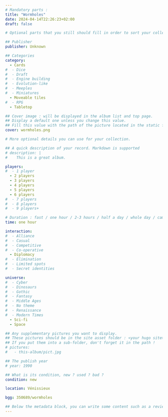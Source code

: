 ```yaml
---
# Mandatory parts :
title: "Wormholes"
date: 2024-04-14T22:26:23+02:00
draft: false

# Optional parts that you still should fill in order to sort your collection

## Publisher
publisher: Unknown

## Categories
category:
  - Cards
#  - Dice
#  - Draft
#  - Engine building
#  - Evolution-like
#  - Meeples
#  - Miniatures
  - Moveable tiles
#  - RPG
  - Tabletop

## Cover image : will be displayed in the album list and top page.
## Display a default one unless you change this value.
## Fill this value with the path of the picture located in the static folder
cover: wormholes.png

# More optional details you can use for your collection.

## A quick description of your record. Markdown is supported
# description: |
#    This is a great album.

players:
#  - 1 player
  - 2 players
  - 3 players
  - 4 players
  - 5 players
  - 6 players
#  - 7 players
#  - 8 players
#  - 9 players+

# Duration : fast / one hour / 2-3 hours / half a day / whole day / campaign
time: one hour

interaction:
#  - Alliance
#  - Casual
#  - Competitive
#  - Co-operative
  - Diplomacy
#  - Elimination
#  - Limited spots
#  - Secret identities

universe:
#  - Cyber
#  - Dinosaurs
#  - Gothic
#  - Fantasy
#  - Middle Ages
#  - No theme
#  - Renaissance
#  - Modern Times
  - Sci-fi
  - Space

## Any supplementary pictures you want to display.
## These pictures should be in the site asset folder : <your hugo site>/static
## If you put them into a sub-folder, don't forget it in the path !
# pictures:
#   - this-album/pict.jpg

## The publish year
# year: 1990

## What is its condition, new ? used ? bad ?
condition: new

location: Vénissieux

bgg: 350689/wormholes

## Below the metadata block, you can write some content such as a review or anything else you want. It'll be displayed in the album page.
---
```

